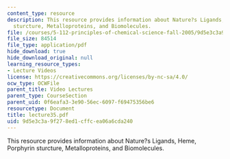 ```yaml
---
content_type: resource
description: This resource provides information about Nature?s Ligands, Heme, Porphyrin
  sturcture, Metalloproteins, and Biomolecules.
file: /courses/5-112-principles-of-chemical-science-fall-2005/9d5e3c3a9f278ed1cffcea06a6cda240_lecture35.pdf
file_size: 84514
file_type: application/pdf
hide_download: true
hide_download_original: null
learning_resource_types:
- Lecture Videos
license: https://creativecommons.org/licenses/by-nc-sa/4.0/
ocw_type: OCWFile
parent_title: Video Lectures
parent_type: CourseSection
parent_uid: 0f6eafa3-3e90-56ec-6097-f69475356be6
resourcetype: Document
title: lecture35.pdf
uid: 9d5e3c3a-9f27-8ed1-cffc-ea06a6cda240
---
```

This resource provides information about Nature?s Ligands, Heme, Porphyrin sturcture, Metalloproteins, and Biomolecules.